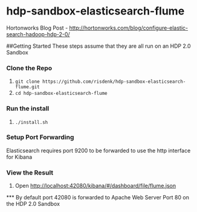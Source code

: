 # hdp-sandbox-elasticsearch-flume
Hortonworks Blog Post - http://hortonworks.com/blog/configure-elastic-search-hadoop-hdp-2-0/

##Getting Started
These steps assume that they are all run on an HDP 2.0 Sandbox

### Clone the Repo
1. `git clone https://github.com/risdenk/hdp-sandbox-elasticsearch-flume.git`
2. `cd hdp-sandbox-elasticsearch-flume`

### Run the install
1. `./install.sh`

### Setup Port Forwarding
Elasticsearch requires port 9200 to be forwarded to use the http interface for Kibana

### View the Result
1. Open [http://localhost:42080/kibana/#/dashboard/file/flume.json](http://localhost:42080/kibana#/dashboard/file/flume.json)

*** By default port 42080 is forwarded to Apache Web Server Port 80 on the HDP 2.0 Sandbox
